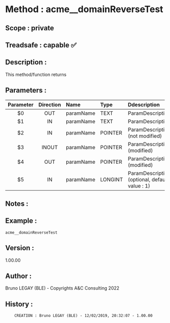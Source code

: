 ﻿# **Method :** acme__domainReverseTest
## **Scope :** private
## **Treadsafe :** capable ✅ 
## **Description :** 
This method/function returns
## **Parameters :** 
| Parameter | Direction | Name | Type | Ddescription | 
|:----:|:----:|:----|:----|:----| 
| $0 | OUT | paramName | TEXT | ParamDescription | 
| $1 | IN | paramName | TEXT | ParamDescription | 
| $2 | IN | paramName | POINTER | ParamDescription (not modified) | 
| $3 | INOUT | paramName | POINTER | ParamDescription (modified) | 
| $4 | OUT | paramName | POINTER | ParamDescription (modified) | 
| $5 | IN | paramName | LONGINT | ParamDescription (optional, default value : 1) | 

## **Notes :** 

## **Example :** 
```
acme__domainReverseTest
```
## **Version :** 
1.00.00
## **Author :** 
Bruno LEGAY (BLE) - Copyrights A&C Consulting 2022
## **History :** 
 
        CREATION : Bruno LEGAY (BLE) - 12/02/2019, 20:32:07 - 1.00.00
